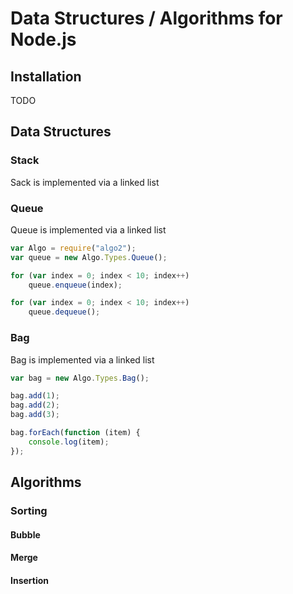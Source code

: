 ﻿# Data Structures / Algorithms for Node.js

## Installation

TODO

## Data Structures

### Stack

Sack is implemented via a linked list

### Queue

Queue is implemented via a linked list

```javascript
var Algo = require("algo2");
var queue = new Algo.Types.Queue();

for (var index = 0; index < 10; index++)
    queue.enqueue(index);

for (var index = 0; index < 10; index++)
    queue.dequeue();
```

### Bag

Bag is implemented via a linked list

```javascript
var bag = new Algo.Types.Bag();

bag.add(1);
bag.add(2);
bag.add(3);

bag.forEach(function (item) {
    console.log(item);
});
```

## Algorithms

### Sorting

#### Bubble
#### Merge
#### Insertion